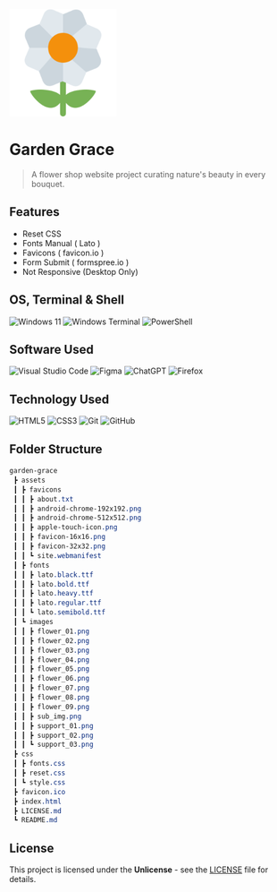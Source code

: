 ![](./assets/favicons/android-chrome-192x192.png)

# Garden Grace

> A flower shop website project curating nature's beauty in every bouquet.

## Features

- Reset CSS
- Fonts Manual ( Lato )
- Favicons ( favicon.io )
- Form Submit ( formspree.io )
- Not Responsive (Desktop Only)

## OS, Terminal & Shell
![Windows 11](https://img.shields.io/badge/Windows%2011-%230079d5.svg?style=for-the-badge&logo=Windows%2011&logoColor=white) ![Windows Terminal](https://img.shields.io/badge/Windows%20Terminal-%234D4D4D.svg?style=for-the-badge&logo=windows-terminal&logoColor=white) ![PowerShell](https://img.shields.io/badge/PowerShell-%235391FE.svg?style=for-the-badge&logo=powershell&logoColor=white) 

## Software Used
![Visual Studio Code](https://img.shields.io/badge/Visual%20Studio%20Code-0078d7.svg?style=for-the-badge&logo=visual-studio-code&logoColor=white) ![Figma](https://img.shields.io/badge/figma-%23F24E1E.svg?style=for-the-badge&logo=figma&logoColor=white) ![ChatGPT](https://img.shields.io/badge/chatGPT-74aa9c?style=for-the-badge&logo=openai&logoColor=white) ![Firefox](https://img.shields.io/badge/Firefox-FF7139?style=for-the-badge&logo=Firefox-Browser&logoColor=white)

## Technology Used
![HTML5](https://img.shields.io/badge/html5-%23E34F26.svg?style=for-the-badge&logo=html5&logoColor=white) ![CSS3](https://img.shields.io/badge/css3-%231572B6.svg?style=for-the-badge&logo=css3&logoColor=white) ![Git](https://img.shields.io/badge/git-%23F05033.svg?style=for-the-badge&logo=git&logoColor=white) ![GitHub](https://img.shields.io/badge/github-%23121011.svg?style=for-the-badge&logo=github&logoColor=white)


## Folder Structure

```scss
garden-grace
 ┣ assets
 ┃ ┣ favicons
 ┃ ┃ ┣ about.txt
 ┃ ┃ ┣ android-chrome-192x192.png
 ┃ ┃ ┣ android-chrome-512x512.png
 ┃ ┃ ┣ apple-touch-icon.png
 ┃ ┃ ┣ favicon-16x16.png
 ┃ ┃ ┣ favicon-32x32.png
 ┃ ┃ ┗ site.webmanifest
 ┃ ┣ fonts
 ┃ ┃ ┣ lato.black.ttf
 ┃ ┃ ┣ lato.bold.ttf
 ┃ ┃ ┣ lato.heavy.ttf
 ┃ ┃ ┣ lato.regular.ttf
 ┃ ┃ ┗ lato.semibold.ttf
 ┃ ┗ images
 ┃ ┃ ┣ flower_01.png
 ┃ ┃ ┣ flower_02.png
 ┃ ┃ ┣ flower_03.png
 ┃ ┃ ┣ flower_04.png
 ┃ ┃ ┣ flower_05.png
 ┃ ┃ ┣ flower_06.png
 ┃ ┃ ┣ flower_07.png
 ┃ ┃ ┣ flower_08.png
 ┃ ┃ ┣ flower_09.png
 ┃ ┃ ┣ sub_img.png
 ┃ ┃ ┣ support_01.png
 ┃ ┃ ┣ support_02.png
 ┃ ┃ ┗ support_03.png
 ┣ css
 ┃ ┣ fonts.css
 ┃ ┣ reset.css
 ┃ ┗ style.css
 ┣ favicon.ico
 ┣ index.html
 ┣ LICENSE.md
 ┗ README.md

```
## License

This project is licensed under the **Unlicense** - see the [LICENSE](LICENSE.md) file for details.
